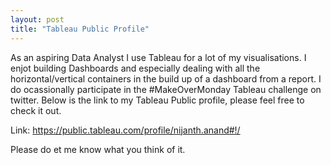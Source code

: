 ```yaml
---
layout: post
title: "Tableau Public Profile"
---
```

As an aspiring Data Analyst I use Tableau for a lot of my visualisations. I enjot building Dashboards and especially dealing with all the horizontal/vertical containers in the build up of a dashboard from a report. I do ocassionally participate in the #MakeOverMonday Tableau challenge on twitter. Below is the link to my Tableau Public profile, please feel free to check it out.

Link: https://public.tableau.com/profile/nijanth.anand#!/

Please do et me know what you think of it. 
